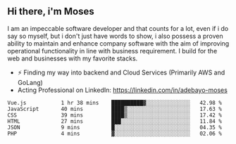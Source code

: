 ## Hi there, i'm Moses

I am an impeccable software developer and that counts for a lot, even if i do say so myself, but i don't just have words to show, i also possess a proven ability to maintain and enhance company software with the aim of improving operational functionality in line with business requirement. I build for the web and businesses with my favorite stacks.
- ⚡ Finding my way into backend and Cloud Services (Primarily AWS and GoLang)
- Acting Professional on LinkedIn: https://linkedin.com/in/adebayo-moses

<!--START_SECTION:waka-->

```text
Vue.js           1 hr 38 mins    ██████████▓░░░░░░░░░░░░░░   42.98 %
JavaScript       40 mins         ████▒░░░░░░░░░░░░░░░░░░░░   17.63 %
CSS              39 mins         ████▒░░░░░░░░░░░░░░░░░░░░   17.42 %
HTML             27 mins         ███░░░░░░░░░░░░░░░░░░░░░░   11.84 %
JSON             9 mins          █░░░░░░░░░░░░░░░░░░░░░░░░   04.35 %
PHP              4 mins          ▓░░░░░░░░░░░░░░░░░░░░░░░░   02.06 %
```

<!--END_SECTION:waka-->
